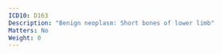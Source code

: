 ```yaml
---
ICD10: D163
Description: "Benign neoplasm: Short bones of lower limb"
Matters: No
Weight: 0
---
```



